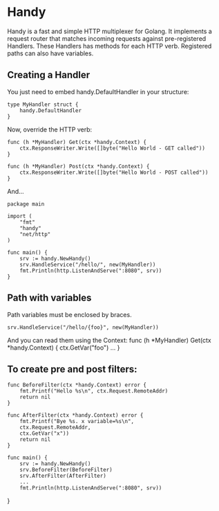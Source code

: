 Handy
==========================================

Handy is a fast and simple HTTP multiplexer for Golang. It implements a request
router that matches incoming requests against pre-registered Handlers. These
Handlers has methods for each HTTP verb. Registered paths can also have
variables.

## Creating a Handler
You just need to embed handy.DefaultHandler in your structure:

	type MyHandler struct {
		handy.DefaultHandler
	}

Now, override the HTTP verb:

	func (h *MyHandler) Get(ctx *handy.Context) {
		ctx.ResponseWriter.Write([]byte("Hello World - GET called"))
	}

	func (h *MyHandler) Post(ctx *handy.Context) {
		ctx.ResponseWriter.Write([]byte("Hello World - POST called"))
	}

And...

	package main

	import (
		"fmt"
		"handy"
		"net/http"
	)

	func main() {
		srv := handy.NewHandy()
		srv.HandleService("/hello/", new(MyHandler))
		fmt.Println(http.ListenAndServe(":8080", srv))
	}

## Path with variables
Path variables must be enclosed by braces.

	srv.HandleService("/hello/{foo}", new(MyHandler))

And you can read them using the Context:
	func (h *MyHandler) Get(ctx *handy.Context) {
		ctx.GetVar("foo")
		...
	}

## To create pre and post filters:
	func BeforeFilter(ctx *handy.Context) error {
		fmt.Printf("Hello %s\n", ctx.Request.RemoteAddr)
		return nil
	}

	func AfterFilter(ctx *handy.Context) error {
		fmt.Printf("Bye %s. x variable=%s\n", 
		ctx.Request.RemoteAddr, 
		ctx.GetVar("x"))
		return nil
	}

	func main() {
		srv := handy.NewHandy()
		srv.BeforeFilter(BeforeFilter)
		srv.AfterFilter(AfterFilter)
		...
		fmt.Println(http.ListenAndServe(":8080", srv))
}
